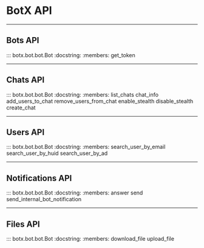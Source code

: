 # BotX API

---

## Bots API

::: botx.bot.bot.Bot
    :docstring:
    :members: get_token

---

## Chats API

::: botx.bot.bot.Bot
    :docstring:
    :members: list_chats chat_info add_users_to_chat remove_users_from_chat 
        enable_stealth disable_stealth create_chat
        

---

## Users API

::: botx.bot.bot.Bot
    :docstring:
    :members: search_user_by_email search_user_by_huid search_user_by_ad

---

## Notifications API

::: botx.bot.bot.Bot
    :docstring:
    :members: answer send send_internal_bot_notification

---

## Files API

::: botx.bot.bot.Bot
    :docstring:
    :members: download_file upload_file
